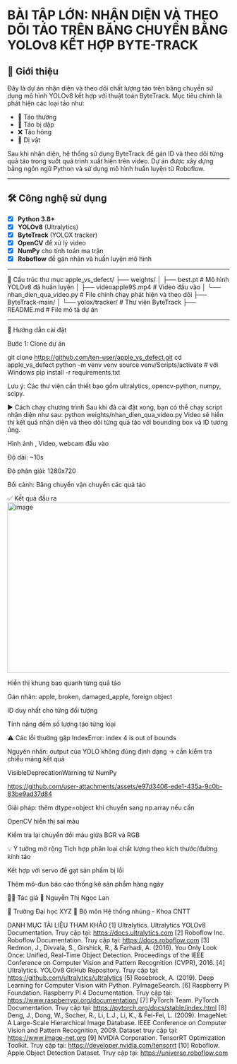 # BÀI TẬP LỚN: NHẬN DIỆN VÀ THEO DÕI TÁO TRÊN BĂNG CHUYỀN BẰNG YOLOv8 KẾT HỢP BYTE-TRACK

## 📌 Giới thiệu

Đây là dự án nhận diện và theo dõi chất lượng táo trên băng chuyền sử dụng mô hình YOLOv8 kết hợp với thuật toán ByteTrack. Mục tiêu chính là phát hiện các loại táo như:
- 🍏 Táo thường
- 🧃 Táo bị dập
- ❌ Táo hỏng
- 🧽 Dị vật

Sau khi nhận diện, hệ thống sử dụng ByteTrack để gán ID và theo dõi từng quả táo trong suốt quá trình xuất hiện trên video. Dự án được xây dựng bằng ngôn ngữ Python và sử dụng mô hình huấn luyện từ Roboflow.

---

## 🛠 Công nghệ sử dụng

- [x] **Python 3.8+**
- [x] **YOLOv8** (Ultralytics)
- [x] **ByteTrack** (YOLOX tracker)
- [x] **OpenCV** để xử lý video
- [x] **NumPy** cho tính toán ma trận
- [x] **Roboflow** để gán nhãn và huấn luyện mô hình

---

📁 Cấu trúc thư mục
apple_vs_defect/
├── weights/
│ ├── best.pt # Mô hình YOLOv8 đã huấn luyện
│ ├── videoapple9S.mp4 # Video đầu vào
│ └── nhan_dien_qua_video.py # File chính chạy phát hiện và theo dõi
├── ByteTrack-main/
│ └── yolox/tracker/ # Thư viện ByteTrack
├── README.md # File mô tả dự án


---

🚀 Hướng dẫn cài đặt

Bước 1: Clone dự án

git clone https://github.com/ten-user/apple_vs_defect.git
cd apple_vs_defect
python -m venv venv
source venv/Scripts/activate  # với Windows
pip install -r requirements.txt

Lưu ý: Các thư viện cần thiết bao gồm ultralytics, opencv-python, numpy, scipy.

▶️ Cách chạy chương trình
Sau khi đã cài đặt xong, bạn có thể chạy script nhận diện như sau:
python weights/nhan_dien_qua_video.py
Video sẽ hiển thị kết quả nhận diện và theo dõi từng quả táo với bounding box và ID tương ứng.

Hình ảnh , Video, webcam  đầu vào

Độ dài: ~10s

Độ phân giải: 1280x720

Bối cảnh: Băng chuyền vận chuyển các quả táo

✅ Kết quả đầu ra
<img width="634" height="386" alt="image" src="https://github.com/user-attachments/assets/0a2d3b9f-56ec-4c55-ae3c-3e8d97341914" /> 

Hiển thị khung bao quanh từng quả táo

Gán nhãn: apple, broken, damaged_apple, foreign object

ID duy nhất cho từng đối tượng

Tính năng đếm số lượng táo từng loại

⚠️ Các lỗi thường gặp
IndexError: index 4 is out of bounds

Nguyên nhân: output của YOLO không đúng định dạng → cần kiểm tra chiều mảng kết quả

VisibleDeprecationWarning từ NumPy


https://github.com/user-attachments/assets/e97d3406-ede1-435a-9c0b-83be9ad37d84


Giải pháp: thêm dtype=object khi chuyển sang np.array nếu cần

OpenCV hiển thị sai màu

Kiểm tra lại chuyển đổi màu giữa BGR và RGB

💡 Ý tưởng mở rộng
Tích hợp phân loại chất lượng theo kích thước/đường kính táo

Kết hợp với servo để gạt sản phẩm bị lỗi

Thêm mô-đun báo cáo thống kê sản phẩm hàng ngày

👨‍💻 Tác giả
📧 Nguyễn Thị Ngọc Lan

📍 Trường Đại học XYZ
🧪 Bộ môn Hệ thống nhúng - Khoa CNTT

DANH MỤC TÀI LIỆU THAM KHẢO
[1] Ultralytics. Ultralytics YOLOv8 Documentation. Truy cập tại: https://docs.ultralytics.com
[2] Roboflow Inc. Roboflow Documentation. Truy cập tại: https://docs.roboflow.com
[3] Redmon, J., Divvala, S., Girshick, R., & Farhadi, A. (2016). You Only Look Once: Unified, Real-Time Object Detection. Proceedings of the IEEE Conference on Computer Vision and Pattern Recognition (CVPR), 2016.
[4] Ultralytics. YOLOv8 GitHub Repository. Truy cập tại: https://github.com/ultralytics/ultralytics
[5] Rosebrock, A. (2019). Deep Learning for Computer Vision with Python. PyImageSearch.
[6] Raspberry Pi Foundation. Raspberry Pi 4 Documentation. Truy cập tại: https://www.raspberrypi.org/documentation/
[7] PyTorch Team. PyTorch Documentation. Truy cập tại: https://pytorch.org/docs/stable/index.html
[8] Deng, J., Dong, W., Socher, R., Li, L.J., Li, K., & Fei-Fei, L. (2009). ImageNet: A Large-Scale Hierarchical Image Database. IEEE Conference on Computer Vision and Pattern Recognition, 2009. Dataset truy cập tại: https://www.image-net.org
[9] NVIDIA Corporation. TensorRT Optimization Toolkit. Truy cập tại: https://developer.nvidia.com/tensorrt
[10] Roboflow. Apple Object Detection Dataset. Truy cập tại: https://universe.roboflow.com

